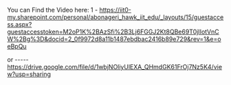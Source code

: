 You can Find the Video here: 1 -   https://iit0-my.sharepoint.com/personal/abonageri_hawk_iit_edu/_layouts/15/guestaccess.aspx?guestaccesstoken=M2oP1K%2BAzSfi%2B3Lj6FGGJ2Kt8QBe69T0jIIotVnCW%2Bg%3D&docid=2_0f9972d8a11b1487ebdbac2416b89e729&rev=1&e=oeBpQu

or ----- 
https://drive.google.com/file/d/1wbjNOliyUlEXA_QHmdGK61FrOj7Nz5K4/view?usp=sharing
